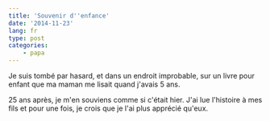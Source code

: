 ```yaml
---
title: 'Souvenir d''enfance'
date: '2014-11-23'
lang: fr
type: post
categories:
    - papa
---
```


Je suis tombé par hasard, et dans un endroit improbable, sur un livre pour enfant que ma maman me lisait quand j'avais 5 ans.

25 ans après, je m'en souviens comme si c'était hier.
J'ai lue l'histoire à mes fils et pour une fois, je crois que je l'ai plus apprécié qu'eux.
